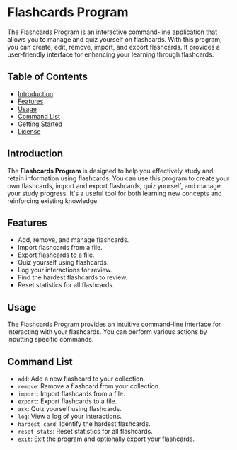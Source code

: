 # Flashcards Program

The Flashcards Program is an interactive command-line application that allows you to manage and quiz yourself on flashcards. With this program, you can create, edit, remove, import, and export flashcards. It provides a user-friendly interface for enhancing your learning through flashcards.

## Table of Contents

- [Introduction](#introduction)
- [Features](#features)
- [Usage](#usage)
- [Command List](#command-list)
- [Getting Started](#getting-started)
- [License](#license)

## Introduction

The **Flashcards Program** is designed to help you effectively study and retain information using flashcards. You can use this program to create your own flashcards, import and export flashcards, quiz yourself, and manage your study progress. It's a useful tool for both learning new concepts and reinforcing existing knowledge.

## Features

- Add, remove, and manage flashcards.
- Import flashcards from a file.
- Export flashcards to a file.
- Quiz yourself using flashcards.
- Log your interactions for review.
- Find the hardest flashcards to review.
- Reset statistics for all flashcards.

## Usage

The Flashcards Program provides an intuitive command-line interface for interacting with your flashcards. You can perform various actions by inputting specific commands.

## Command List

- `add`: Add a new flashcard to your collection.
- `remove`: Remove a flashcard from your collection.
- `import`: Import flashcards from a file.
- `export`: Export flashcards to a file.
- `ask`: Quiz yourself using flashcards.
- `log`: View a log of your interactions.
- `hardest card`: Identify the hardest flashcards.
- `reset stats`: Reset statistics for all flashcards.
- `exit`: Exit the program and optionally export your flashcards.
